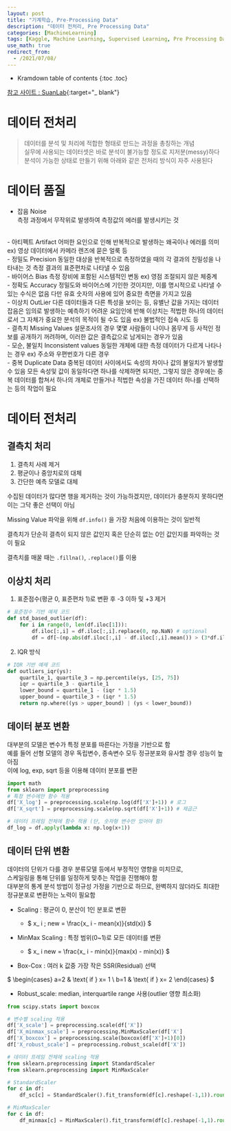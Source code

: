 ```yaml
---
layout: post
title: "기계학습, Pre-Processing Data"
description: "데이터 전처리, Pre Processing Data"
categories: [MachineLearning]
tags: [Kaggle, Machine Learning, Supervised Learning, Pre Processing Data]
use_math: true
redirect_from:
  - /2021/07/08/
---
```


* Kramdown table of contents
{:toc .toc}

[참고 사이트 : SuanLab](http://suanlab.com/){:target="_ blank"}    

# 데이터 전처리     

> 데이터를 분석 및 처리에 적합한 형태로 만드는 과정을 총칭하는 개념    
> 실무에 사용되는 데이터셋은 바로 분석이 불가능할 정도로 지저분(messy)하다       
> 분석이 가능한 상태로 만들기 위해 아래와 같은 전처리 방식이 자주 사용된다      

# 데이터 품질

- 잡음 Noise     
측정 과정에서 무작위로 발생하여 측정값의 에러를 발생시키는 것     
<br/>
- 아티펙트 Artifact      
어떠한 요인으로 인해 반복적으로 발생하는 왜곡이나 에러를 의미        
ex) 영상 데이터에서 카메라 렌즈에 묻은 얼룩 등      
<br/>
- 정밀도 Precision       
동일한 대상을 반복적으로 측정하였을 때의 각 결과의 친밀성을 나타내는 것       
측정 결과의 표준편차로 나타낼 수 있음      
<br/>
- 바이어스 Bias
측정 장비에 포함된 시스템적인 변동        
ex) 영점 조절되지 않은 체중계
<br/>
- 정확도 Accuracy
정밀도와 바이어스에 기인한 것이지만, 이를 명시적으로 나타낼 수 있는 수식은 없음    
다만 유효 숫자의 사용에 있어 중요한 측면을 가지고 있음    
<br/>
- 이상치 OutLier
다른 데이터들과 다른 특성을 보이는 등, 유별난 값을 가지는 데이터     
잡음은 임의로 발생하는 예측하기 어려운 요임인에 반해    
이상치는 적법한 하나의 데이터로서 그 자체가 중요한 분석의 목적이 될 수도 있음    
ex) 불법적인 접속 시도 등     
<br/>
- 결측치 Missing Values     
설문조사의 경우 몇몇 사람들이 나이나 몸무게 등 사적인 정보를 공개하기 꺼려하며, 이러한 값은 결측값으로 남게되는 경우가 있음      
<br/>
- 모순, 불일치 Inconsistent values      
동일한 개체에 대한 측정 데이터가 다르게 나타나는 경우    
ex) 주소와 우편번호가 다른 경우    
<br/>
- 중복 Duplicate Data    
중복된 데이터 사이에서도 속성의 차이나 값의 불일치가 발생할 수 있음    
모든 속성및 값이 동일하다면 하나를 삭제하면 되지만,     
그렇지 않은 경우에는 중복 데이터를 합쳐서 하나의 개체로 만들거나     
적법한 속성을 가진 데이터 하나를 선택하는 등의 작업이 필요    

# 데이터 전처리

## 결측치 처리    

1. 결측치 사례 제거    
2. 평균이나 중앙치로의 대체    
3. 간단한 예측 모델로 대체    

수집된 데이터가 많다면 행을 제거하는 것이 가능하겠지만, 데이터가 충분하지 못하다면 이는 그닥 좋은 선택이 아님    

Missing Value 파악을 위해 `df.info()` 을 가장 처음에 이용하는 것이 일반적    

결측치가 단순히 결측이 되지 않은 값인지 혹은 단순히 없는 0인 값인지를 파악하는 것이 필요    

결측치를 매꿀 때는 `.fillna()`, `.replace()`를 이용

## 이상치 처리

1. 표준점수(평균 0, 표준편차 1)로 변환 후 -3 이하 및 +3 제거

~~~ python
# 표준점수 기반 예제 코드
def std_based_outlier(df):
    for i in range(0, len(df.iloc[1])): 
        df.iloc[:,i] = df.iloc[:,i].replace(0, np.NaN) # optional
        df = df[~(np.abs(df.iloc[:,i] - df.iloc[:,i].mean()) > (3*df.iloc[:,i].std()))].fillna(0)
~~~


2. IQR 방식

~~~ python
# IQR 기반 예제 코드
def outliers_iqr(ys):
    quartile_1, quartile_3 = np.percentile(ys, [25, 75])
    iqr = quartile_3 - quartile_1
    lower_bound = quartile_1 - (iqr * 1.5)
    upper_bound = quartile_3 + (iqr * 1.5)
    return np.where((ys > upper_bound) | (ys < lower_bound))
~~~

## 데이터 분포 변환
대부분의 모델은 변수가 특정 분포를 따른다는 가정을 기반으로 함      
예를 들어 선형 모델의 경우 독립변수, 종속변수 모두 정규분포와 유사할 경우 성능이 높아짐       
이에 log, exp, sqrt 등을 이용해 데이터 분포를 변환    

~~~ python
import math
from sklearn import preprocessing
# 특정 변수에만 함수 적용
df['X_log'] = preprocessing.scale(np.log(df['X']+1)) # 로그
df['X_sqrt'] = preprocessing.scale(np.sqrt(df['X']+1)) # 제곱근

# 데이터 프레임 전체에 함수 적용 (단, 숫자형 변수만 있어야 함)
df_log = df.apply(lambda x: np.log(x+1))     
~~~

## 데이터 단위 변환

데이터의 단위가 다를 경우 분류모델 등에서 부정적인 영향을 미치므로,         
스케일링을 통해 단위를 일정하게 맞추는 작업을 진행해야 함   
대부분의 통계 분석 방법이 정규성 가정을 기반으로 하므로, 완벽하지 않더라도 최대한 정규분포로 변환하는 노력이 필요함

- Scaling : 평균이 0, 분산이 1인 분포로 변환     
    - $ x_ i \; new = \frac{x_ i - mean(x)}{std(x)} $        

- MinMax Scaling : 특정 범위(0~1)로 모든 데이터를 변환     
    - $ x_ i  new = \frac{x_ i - min(x)}{max(x) - min(x)} $   

- Box-Cox : 여러 k 값중 가장 작은 SSR(Residual) 선택      

$
\begin{cases}
 a=2 & \text{ if } x= 1 \\ 
 b=1 & \text{ if } x= 2
\end{cases}
$


- Robust_scale: median, interquartile range 사용(outlier 영향 최소화)
     

~~~ python
from scipy.stats import boxcox

# 변수별 scaling 적용
df['X_scale'] = preprocessing.scale(df['X']) 
df['X_minmax_scale'] = preprocessing.MinMaxScaler(df['X']
df['X_boxcox'] = preprocessing.scale(boxcox(df['X']+1)[0])
df['X_robust_scale'] = preprocessing.robust_scale(df['X'])

# 데이터 프레임 전체에 scaling 적용
from sklearn.preprocessing import StandardScaler
from sklearn.preprocessing import MinMaxScaler

# StandardScaler
for c in df:
    df_sc[c] = StandardScaler().fit_transform(df[c].reshape(-1,1)).round(4)

# MinMaxScaler
for c in df:
    df_minmax[c] = MinMaxScaler().fit_transform(df[c].reshape(-1,1).round(4))
~~~

